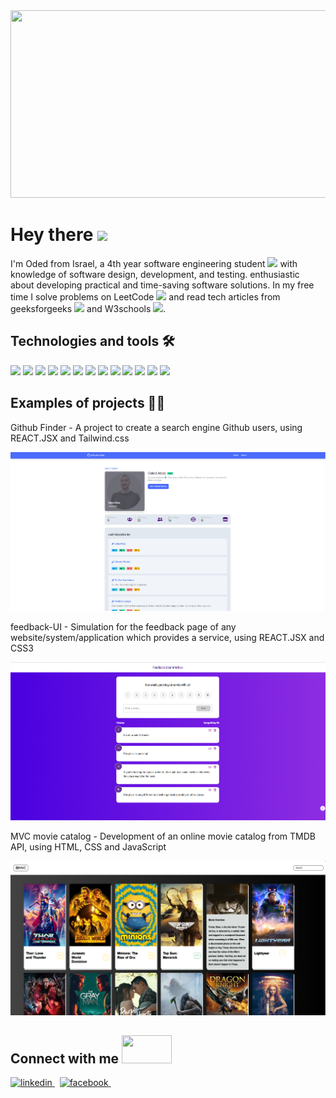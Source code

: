 <div align="center">
  <img src="https://r7q6w9z6.rocketcdn.me/career/wp-content/uploads/2020/03/hello.gif" width="600" height="300"/>
</div>
<h1>
  Hey there
  <img src="https://media.giphy.com/media/hvRJCLFzcasrR4ia7z/giphy.gif" width="30px"/>
</h1>

I'm Oded from Israel, a 4th year software engineering student <img src="https://media.giphy.com/media/WUlplcMpOCEmTGBtBW/giphy.gif" width="30">
with knowledge of software design,
development, and testing.
enthusiastic about developing practical
and time-saving software solutions.
In my free time I solve problems on LeetCode <img src="https://cdn.iconscout.com/icon/free/png-256/leetcode-3629476-3031539.png" width="25px"/> and read tech articles from geeksforgeeks <img src="https://upload.wikimedia.org/wikipedia/commons/4/43/GeeksforGeeks.svg" width="30px"/> and W3schools <img src="https://static.wikia.nocookie.net/logopedia/images/9/9a/W3Schools_2020_2.svg/revision/latest?cb=20210514020422" width="30px"/>.

<h2>
Technologies and tools 🛠️
</h2>

<p float="left">
  <img src="https://user-images.githubusercontent.com/59575502/127426751-01af6b81-3523-47d2-95b8-6166f9c3c3aa.png" width="80">
  <img src="https://user-images.githubusercontent.com/59575502/127426757-5335f7bc-c63a-4e58-9e96-f43982df842d.png" width="80"/>
  <img src="https://user-images.githubusercontent.com/59575502/127428627-06e9cfab-80ba-45a2-8891-96121397ec9c.png" width="80" /> 
 
<img src="https://camo.githubusercontent.com/c61346fb6ea6a25b03315c7a3655fdf3f0368efed773cc2cf393b3ff26a4a8d2/68747470733a2f2f63646e2e776f726c64766563746f726c6f676f2e636f6d2f6c6f676f732f68746d6c2d312e737667" width="70">
<img src="https://user-images.githubusercontent.com/59575502/127426315-abe01b56-a385-455d-9caf-40bc7022a3d3.png" width="100" /> 
<img src="https://user-images.githubusercontent.com/59575502/127426312-4a7a6d79-4b40-4b06-8c94-824ea3e8410e.png" width="80" /> 
<img src="https://user-images.githubusercontent.com/59575502/127428633-1f18254b-97f9-4358-aec4-3143874035f8.png" width="85" /> 
 <img src="https://cdn.worldvectorlogo.com/logos/nodejs-1.svg" width="115" height ="-50"/> 
<img src="https://user-images.githubusercontent.com/59575502/127428630-7563c6a0-4ce4-4b21-9473-b7c2b149f3c4.png" width="85" /> 
<img src="https://user-images.githubusercontent.com/59575502/127427975-18b027b4-dc7f-4616-b9b4-42019b54e8db.png" width="85" />
<img src="https://cdn.worldvectorlogo.com/logos/mongodb-icon-1.svg" width="90"/>
<img src="https://cdn.worldvectorlogo.com/logos/react-native-1.svg" width="120"/>
<img src="https://miro.medium.com/max/300/1*R4c8lHBHuH5qyqOtZb3h-w.png" width="90"/>
 


</p>

<h2>
Examples of projects 👨‍💻
</h2>

<p> Github Finder - A project to create a search engine Github users, using REACT.JSX and Tailwind.css</p>

![GithubFinder](GithubFinder.png)

<p> feedback-UI - Simulation for the feedback page of any website/system/application which provides a service, using REACT.JSX and CSS3</p>

![FEEDBACKS](FEEDBACKS.png)

<p> MVC movie catalog - Development of an online movie catalog
from TMDB API, using HTML, CSS and
JavaScript </p>

![MVC](MVC.png)

<h2> Connect with me <img src="https://raw.githubusercontent.com/ShahriarShafin/ShahriarShafin/main/Assets/handshake.gif" width="80" height="45"/></h2>

<p>
  <a href="https://www.linkedin.com/in/oded-atias
" rel="nofollow noreferrer">
    <img src="https://upload.wikimedia.org/wikipedia/commons/thumb/c/ca/LinkedIn_logo_initials.png/900px-LinkedIn_logo_initials.png?20140125013055" alt="linkedin" width = "80"> 
  </a> &nbsp; 
    <a href="https://www.facebook.com/oded.atias.3/
" rel="nofollow noreferrer">
    <img src="https://play-lh.googleusercontent.com/J--_O-bAdNwLKs8XXsm9dTbt4B19wHXq6qGr5eCAJEagPrdC86aB8RieIkRdqKtSbNM" alt="facebook" width = "80"> 
  </a> &nbsp; 
</p>
